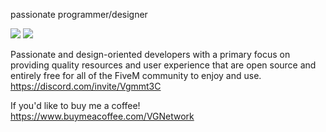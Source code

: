 passionate programmer/designer

![](https://komarev.com/ghpvc/?username=rxnm&label=Views)
<a href="https://discord.gg/bGNRZcnwWy"><img src="https://img.shields.io/discord/918611797194465280.svg?label=Discord%20Server:&logo=discord&color=5865F2"><br></a>

Passionate and design-oriented developers with a primary focus on providing quality resources and user experience that are open source and entirely free for all of the FiveM community to enjoy and use. https://discord.com/invite/Vgmmt3C

If you'd like to buy me a coffee! https://www.buymeacoffee.com/VGNetwork
